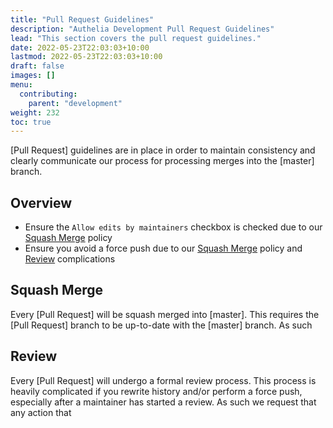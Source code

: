 ```yaml
---
title: "Pull Request Guidelines"
description: "Authelia Development Pull Request Guidelines"
lead: "This section covers the pull request guidelines."
date: 2022-05-23T22:03:03+10:00
lastmod: 2022-05-23T22:03:03+10:00
draft: false
images: []
menu:
  contributing:
    parent: "development"
weight: 232
toc: true
---
```


[Pull Request] guidelines are in place in order to maintain consistency and clearly communicate our process for
processing merges into the [master] branch.

## Overview

- Ensure the `Allow edits by maintainers` checkbox is checked due to our [Squash Merge](#squash-merge) policy
- Ensure you avoid a force push due to our [Squash Merge](#squash-merge) policy and [Review](#review) complications

## Squash Merge

Every [Pull Request] will be squash merged into [master]. This requires the [Pull Request] branch to be up-to-date with
the [master] branch. As such

## Review

Every [Pull Request] will undergo a formal review process. This process is heavily complicated if you rewrite history
and/or perform a force push, especially after a maintainer has started a review. As such we request that any action that
